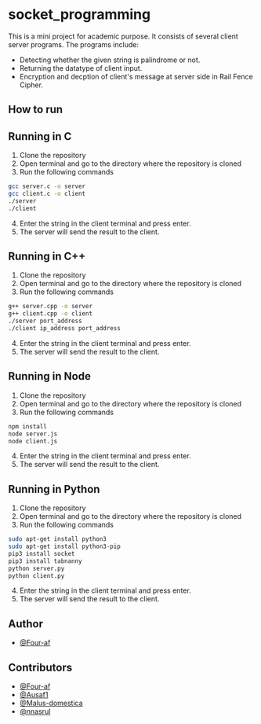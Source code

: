 # socket_programming

This is a mini project for academic purpose. It consists of several client server programs. The programs include:
- Detecting whether the given string is palindrome or not.
- Returning the datatype of client input.
- Encryption and decption of client's message at server side in Rail Fence Cipher.


## How to run

<h2>Running in C</h2>

1. Clone the repository
2. Open terminal and go to the directory where the repository is cloned
3. Run the following commands

```bash
gcc server.c -o server
gcc client.c -o client
./server
./client
```

4. Enter the string in the client terminal and press enter.
5. The server will send the result to the client.

<h2>Running in C++</h2>

1. Clone the repository
2. Open terminal and go to the directory where the repository is cloned
3. Run the following commands

```bash
g++ server.cpp -o server
g++ client.cpp -o client
./server port_address
./client ip_address port_address
```

4. Enter the string in the client terminal and press enter.
5. The server will send the result to the client.

<h2>Running in Node</h2>

1. Clone the repository
2. Open terminal and go to the directory where the repository is cloned
3. Run the following commands

```bash
npm install
node server.js
node client.js
```

4. Enter the string in the client terminal and press enter.
5. The server will send the result to the client.

<h2>Running in Python</h2>

1. Clone the repository
2. Open terminal and go to the directory where the repository is cloned
3. Run the following commands

```bash
sudo apt-get install python3
sudo apt-get install python3-pip
pip3 install socket
pip3 install tabnanny
python server.py
python client.py
```

4. Enter the string in the client terminal and press enter.
5. The server will send the result to the client.

## Author

- [@Four-af](https://www.github.com/Four-af)

## Contributors

- [@Four-af](https://www.github.com/Four-af)
- [@Ausaf1](https://www.github.com/Ausaf1)
- [@Malus-domestica](https://www.github.com/Malus-domestica)
- [@nnasrul](https://www.github.com/nnasrul)
